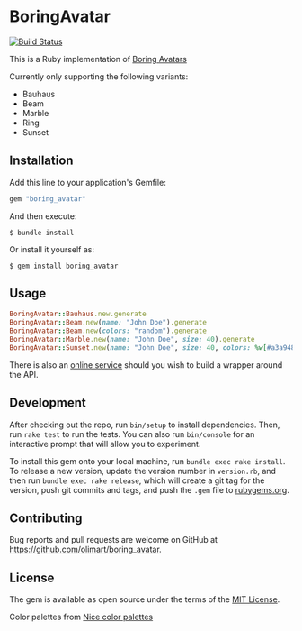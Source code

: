 # BoringAvatar

[![Build Status](https://yafoy.semaphoreci.com/badges/boring-avatar/branches/master.svg?style=shields)](https://yafoy.semaphoreci.com/projects/boring-avatar)

This is a Ruby implementation of [Boring Avatars](https://boringavatars.com)

Currently only supporting the following variants:
- Bauhaus
- Beam
- Marble
- Ring
- Sunset

## Installation

Add this line to your application's Gemfile:

```ruby
gem "boring_avatar"
```

And then execute:

    $ bundle install

Or install it yourself as:

    $ gem install boring_avatar

## Usage

```ruby
BoringAvatar::Bauhaus.new.generate
BoringAvatar::Beam.new(name: "John Doe").generate
BoringAvatar::Beam.new(colors: "random").generate
BoringAvatar::Marble.new(name: "John Doe", size: 40).generate
BoringAvatar::Sunset.new(name: "John Doe", size: 40, colors: %w[#a3a948 #edb92e #f85931 #ce1836 #009989]).generate
```

There is also an [online service](https://github.com/hihayk/boring-avatars-service/) should you wish to build a wrapper around the API.

## Development

After checking out the repo, run `bin/setup` to install dependencies. Then, run `rake test` to run the tests. You can also run `bin/console` for an interactive prompt that will allow you to experiment.

To install this gem onto your local machine, run `bundle exec rake install`. To release a new version, update the version number in `version.rb`, and then run `bundle exec rake release`, which will create a git tag for the version, push git commits and tags, and push the `.gem` file to [rubygems.org](https://rubygems.org).

## Contributing

Bug reports and pull requests are welcome on GitHub at https://github.com/olimart/boring_avatar.

## License

The gem is available as open source under the terms of the [MIT License](https://opensource.org/licenses/MIT).

Color palettes from [Nice color palettes](https://github.com/Jam3/nice-color-palettes/) 
